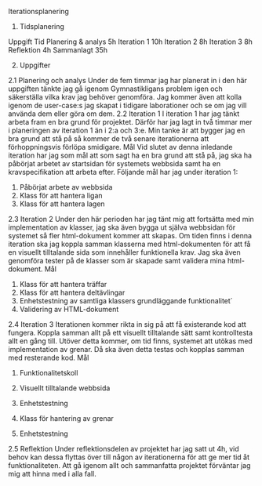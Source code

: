 Iterationsplanering
1. Tidsplanering

Uppgift	Tid
Planering & analys	5h
Iteration 1	10h
Iteration 2	8h
Iteration 3	8h
Reflektion	4h
Sammanlagt	35h

2. Uppgifter

2.1 Planering och analys
Under de fem timmar jag har planerat in i den här uppgiften tänkte jag gå igenom Gymnastikligans problem igen och säkerställa vilka krav jag behöver genomföra. Jag kommer även att kolla igenom de user-case:s jag skapat i tidigare laborationer och se om jag vill använda dem eller göra om dem. 
2.2 Iteration 1
I iteration 1 har jag tänkt arbeta fram en bra grund för projektet. Därför har jag lagt in två timmar mer i planeringen av iteration 1 än i 2:a och 3:e. Min tanke är att bygger jag en bra grund att stå på så kommer de två senare iterationerna att förhoppningsvis förlöpa smidigare. 
Mål
Vid slutet av denna inledande iteration har jag som mål att som sagt ha en bra grund att stå på, jag ska ha påbörjat arbetet av startsidan för systemets webbsida samt ha en kravspecifikation att arbeta efter.
Följande mål har jag under iteration 1:
1.	Påbörjat arbete av webbsida
2.	Klass för att hantera ligan
3.	Klass för att hantera lagen



2.3 Iteration 2
Under den här perioden har jag tänt mig att fortsätta med min implementation av klasser, jag ska även bygga ut själva webbsidan för systemet så fler html-dokument kommer att skapas. Om tiden finns i denna iteration ska jag koppla samman klasserna med html-dokumenten för att få en visuellt tilltalande sida som innehåller funktionella krav. Jag ska även genomföra tester på de klasser som är skapade samt validera mina html-dokument.
Mål
1.	Klass för att hantera träffar
2.	Klass för att hantera deltävlingar
3.	Enhetstestning av samtliga klassers grundläggande funktionalitet´
4.	Validering av HTML-dokument

2.4 Iteration 3
Iterationen kommer rikta in sig på att få existerande kod att fungera. Koppla samman allt på ett visuellt tilltalande sätt samt kontrolltesta allt en gång till. Utöver detta kommer, om tid finns, systemet att utökas med implementation av grenar. Då ska även detta testas och kopplas samman med resterande kod.
Mål
1.	Funktionalitetskoll
2.	Visuellt tilltalande webbsida
3.	Enhetstestning

4.	Klass för hantering av grenar
5.	 Enhetstestning

2.5 Reflektion
Under reflektionsdelen av projektet har jag satt ut 4h, vid behov kan dessa flyttas över till någon av iterationerna för att ge mer tid åt funktionaliteten. Att gå igenom allt och sammanfatta projektet förväntar jag mig att hinna med i alla fall.




